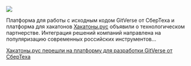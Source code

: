 <!--2025-04-30 14:03:56-->
<div class="yb">
  <div class="rss habr"><img src="https://habrastorage.org/getpro/habr/upload_files/c1c/e1e/9c0/c1ce1e9c010d6235de9297bdcb79c196.jpeg" /><p>Платформа для работы с исходным кодом GitVerse от СберТеха и платформа для хакатонов <a href="http://%D0%A5%D0%B0%D0%BA%D0%B0%D1%82%D0%BE%D0%BD%D1%8B.%D1%80%D1%83%D1%81" rel="noopener noreferrer nofollow">Хакатоны.рус</a> объявили о технологическом партнерстве. Интеграция решений компаний направлена на популяризацию современных российских инструментов... <p class="titl"><a href="https://habr.com/ru/news/906000/?utm_source=habrahabr&utm_medium=rss&utm_campaign=906000">Хакатоны.рус перешли на платформу для разработки GitVerse от СберТеха</a></p></div>
</div>
